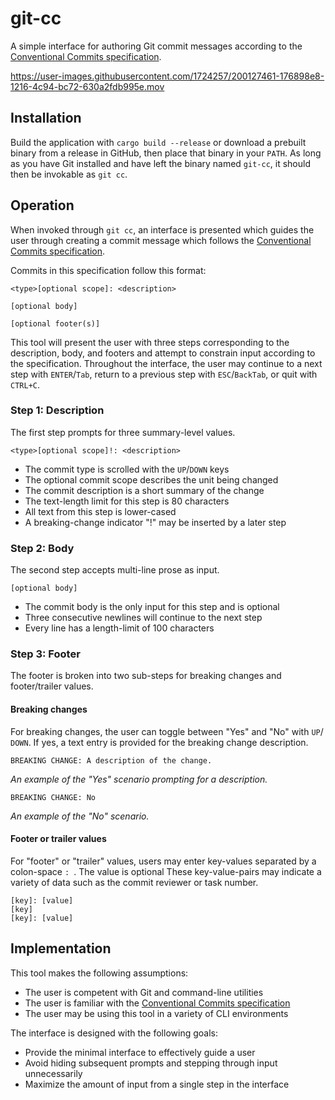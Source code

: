 # git-cc

A simple interface for authoring Git commit messages according to the 
[Conventional Commits specification](https://www.conventionalcommits.org).

https://user-images.githubusercontent.com/1724257/200127461-176898e8-1216-4c94-bc72-630a2fdb995e.mov

## Installation

Build the application with `cargo build --release` or download a prebuilt binary from a 
release in GitHub, then place that binary in your `PATH`. As long as you have Git installed and 
have left the binary named `git-cc`, it should then be invokable as `git cc`.

## Operation

When invoked through `git cc`, an interface is presented which guides the user 
through creating a commit message which follows the 
[Conventional Commits specification](https://www.conventionalcommits.org).

Commits in this specification follow this format:

```
<type>[optional scope]: <description>

[optional body]

[optional footer(s)]
```

This tool will present the user with three steps corresponding to the 
description, body, and footers and attempt to constrain input according to the 
specification. Throughout the interface, the user may continue to a next step 
with `ENTER`/`Tab`, return to a previous step with `ESC`/`BackTab`, or quit with `CTRL+C`.

### Step 1: Description

The first step prompts for three summary-level values.

```
<type>[optional scope]!: <description>
```

 - The commit type is scrolled with the `UP`/`DOWN` keys
 - The optional commit scope describes the unit being changed
 - The commit description is a short summary of the change
 - The text-length limit for this step is 80 characters
 - All text from this step is lower-cased
 - A breaking-change indicator "!" may be inserted by a later step

### Step 2: Body

The second step accepts multi-line prose as input.

```
[optional body]
```

 - The commit body is the only input for this step and is optional
 - Three consecutive newlines will continue to the next step
 - Every line has a length-limit of 100 characters

### Step 3: Footer

The footer is broken into two sub-steps for breaking changes and footer/trailer 
values.

#### Breaking changes

For breaking changes, the user can toggle between "Yes" and "No" with `UP`/
`DOWN`. If yes, a text entry is provided for the breaking change description.

```
BREAKING CHANGE: A description of the change.
```
_An example of the "Yes" scenario prompting for a description._

```
BREAKING CHANGE: No
```
_An example of the "No" scenario._

#### Footer or trailer values

For "footer" or "trailer" values, users may enter key-values separated by a colon-space `: `. The 
value is optional These key-value-pairs may indicate a variety of data such as the commit reviewer 
or task number.

```
[key]: [value]
[key]
[key]: [value]
```

## Implementation

This tool makes the following assumptions:
 - The user is competent with Git and command-line utilities
 - The user is familiar with the [Conventional Commits specification](https://www.conventionalcommits.org)
 - The user may be using this tool in a variety of CLI environments

The interface is designed with the following goals:
 - Provide the minimal interface to effectively guide a user
 - Avoid hiding subsequent prompts and stepping through input unnecessarily
 - Maximize the amount of input from a single step in the interface
